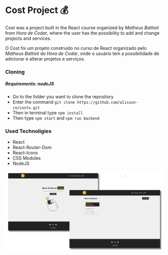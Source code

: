 # Cost Project 💰

Cost was a project built in the React course organized by *Matheus Battisti* from *Hora de Codar*, where the user has the possibility to add and change projects and services.

O Cost foi um projeto construído no curso de React organizado pelo *Matheus Battisti* do *Hora de Codar*, onde o usuário tem a possibilidade de adicionar e alterar projetos e serviços.

### Cloning
##### Requirements: nodeJS
- Go to the folder you want to clone the repository
- Enter the command ```git clone https://github.com/alisson-co/costs.git```
- Then in terminal type ```npm install```
- Then type ```npm start``` and ```npm run backend```

### Used Technoligies
- React
- React-Router-Dom
- React-Icons
- CSS Modules
- NodeJS





![preview img](https://github.com/alisson-co/costs/blob/master/src/img/Costs.jpg)
